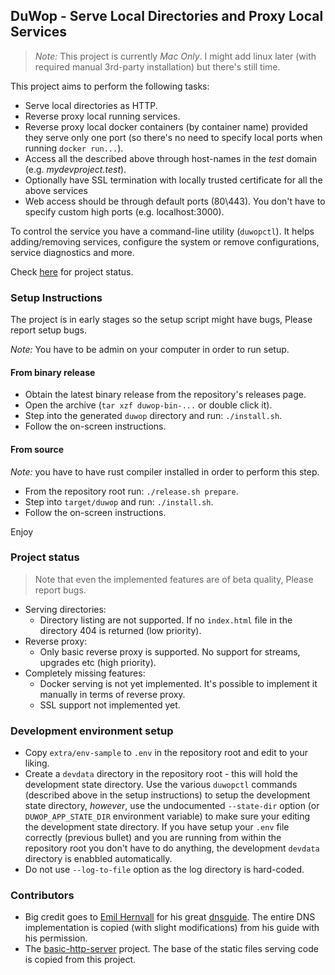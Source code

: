 ## DuWop - Serve Local Directories and Proxy Local Services

> *Note:* This project is currently *Mac Only*. I might add linux later (with
required manual 3rd-party installation) but there's still time.

This project aims to perform the following tasks:

* Serve local directories as HTTP.
* Reverse proxy local running services.
* Reverse proxy local docker containers (by container name) provided they serve
  only one port (so there's no need to specify local ports when running `docker
  run...`).
* Access all the described above through host-names in the *test* domain (e.g.
  *mydevproject.test*).
* Optionally have SSL termination with locally trusted certificate for all the
  above services
* Web access should be through default ports (80\443). You don't have to specify
  custom high ports (e.g. localhost:3000).

To control the service you have a command-line utility (`duwopctl`). It helps
adding/removing services, configure the system or remove configurations, service
diagnostics and more.

Check [here](#Project-status) for project status.

### Setup Instructions

The project is in early stages so the setup script might have bugs, Please
report setup bugs.

*Note:* You have to be admin on your computer in order to run setup.

#### From binary release
* Obtain the latest binary release from the repository's releases page.
* Open the archive (`tar xzf duwop-bin-...` or double click it).
* Step into the generated `duwop` directory and run: `./install.sh`.
* Follow the on-screen instructions.

#### From source
*Note:* you have to have rust compiler installed in order to perform this step.

* From the repository root run: `./release.sh prepare`.
* Step into `target/duwop` and run: `./install.sh`.
* Follow the on-screen instructions.

Enjoy

### Project status

>Note that even the implemented features are of beta quality, Please report bugs.

* Serving directories:
  * Directory listing are not supported. If no `index.html` file in the
    directory 404 is returned (low priority).
* Reverse proxy:
  * Only basic reverse proxy is supported. No support for streams, upgrades etc
    (high priority).
* Completely missing features:
    * Docker serving is not yet implemented. It's possible to implement it
      manually in terms of reverse proxy.
    * SSL support not implemented yet.

### Development environment setup

* Copy `extra/env-sample` to `.env` in the repository root and edit to your
  liking.
* Create a `devdata` directory in the repository root - this will hold the
  development state directory. Use the various `duwopctl` commands (described
  above in the setup instructions) to setup the development state directory,
  _however_, use the undocumented `--state-dir` option (or `DUWOP_APP_STATE_DIR`
  environment variable) to make sure your editing the development state
  directory. If you have setup your `.env` file correctly (previous bullet) and
  you are running from within the repository root you don't have to do anything,
  the development `devdata` directory is enabbled automatically.
* Do not use `--log-to-file` option as the log directory is hard-coded.

### Contributors

* Big credit goes to [Emil Hernvall][emil] for his great [dnsguide][]. The
  entire DNS implementation is copied (with slight modifications) from his guide
  with his permission.
* The [basic-http-server][bhttp] project. The base of the static files serving
  code is copied from this project.


[pd]: https://github.com/puma/puma-dev
[emil]: https://github.com/EmilHernvall
[dnsguide]: https://github.com/EmilHernvall/dnsguide
[bhttp]: https://github.com/brson/basic-http-server
